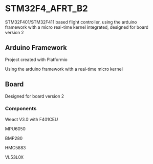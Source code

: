 # STM32F4_AFRT_B2
STM32F401/STM32F411 based flight controller, using the arduino framework with a micro real-time kernel integrated, designed for board version 2

## Arduino Framework
Project created with Platformio

Using the arduino framework with a real-time micro kernel


## Board 
Designed for board version 2

### Components
Weact V3.0 with F401CEU

MPU6050

BMP280

HMC5883

VL53L0X
